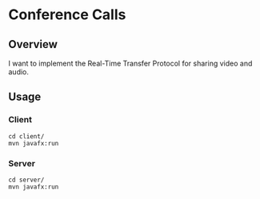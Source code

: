# Conference Calls
## Overview
I want to implement the Real-Time Transfer Protocol for sharing video and audio.
## Usage
### Client
```
cd client/
mvn javafx:run
```
### Server
```
cd server/
mvn javafx:run
```
